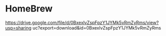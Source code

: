 # HomeBrew
https://drive.google.com/file/d/0BxexlvZspFpzY1JYMk5vRmZyRms/view?usp=sharing
uc?export=download&id=0BxexlvZspFpzY1JYMk5vRmZyRms
